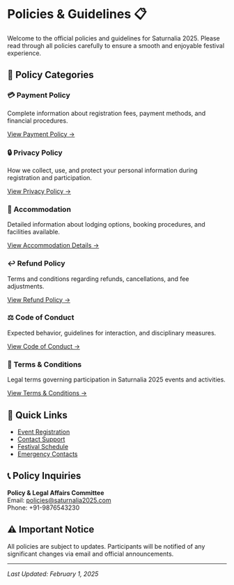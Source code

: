 # Policies & Guidelines 📋

Welcome to the official policies and guidelines for Saturnalia 2025. Please read through all policies carefully to ensure a smooth and enjoyable festival experience.

## 📑 Policy Categories

### 💳 Payment Policy
Complete information about registration fees, payment methods, and financial procedures.

[View Payment Policy →](./payment)

### 🔒 Privacy Policy
How we collect, use, and protect your personal information during registration and participation.

[View Privacy Policy →](./privacy)

### 🏨 Accommodation
Detailed information about lodging options, booking procedures, and facilities available.

[View Accommodation Details →](./accommodation)

### ↩️ Refund Policy
Terms and conditions regarding refunds, cancellations, and fee adjustments.

[View Refund Policy →](./refund)

### ⚖️ Code of Conduct
Expected behavior, guidelines for interaction, and disciplinary measures.

[View Code of Conduct →](./conduct)

### 📜 Terms & Conditions
Legal terms governing participation in Saturnalia 2025 events and activities.

[View Terms & Conditions →](./terms)

## 🔗 Quick Links
- [Event Registration](#)
- [Contact Support](#)
- [Festival Schedule](#)
- [Emergency Contacts](/contact)

## 📞 Policy Inquiries
**Policy & Legal Affairs Committee**  
Email: policies@saturnalia2025.com  
Phone: +91-9876543230

## ⚠️ Important Notice
All policies are subject to updates. Participants will be notified of any significant changes via email and official announcements.

---

*Last Updated: February 1, 2025*

